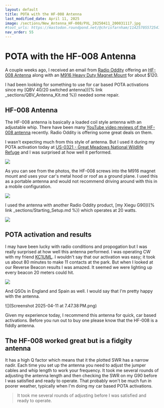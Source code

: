 ```yaml
---
layout: default
title: POTA with the HF-008 Antenna
last_modified_date: April 11, 2025
image: /sections/New_Antenna_HF-008/PXL_20250411_200031117.jpg
#toot_urls: https://mastodon.roundpond.net/@chrisfarnham/114257055725470264
nav_order: 55
---
```


# POTA with the HF-008 Antenna

A couple weeks ago, I received an email from [Radio Oddity](https://www.radioddity.com/) offering an
[HF-008 Antenna](https://www.radioddity.com/products/radioddity-hf008-antenna)
along with an [M916 Heavy Duty Magnet Mount](https://www.radioddity.com/products/radioddity-m916-antenna-base) for about $120.

I had been looking for something to use for car based POTA activations since my [QBV 40/20 switched antenna]({% link _sections/QBV_Antenna_Kit.md %})
needed some repair.

## HF-008 Antenna

The HF-008 antenna is basically a loaded coil style antenna with an adjustable whip. There have been many
[YouTube video reviews of the HF-008 antenna](https://www.youtube.com/results?search_query=hf-008+antenna) recently. Radio Oddity is offering
some great deals on them.

I wasn't expecting much from this style of antenna. But I used it during my POTA activation today at
[US-0321 - Great Meadows National Wildlife Refuge](https://pota.app/#/park/US-0321) and I was surprised at how well it performed.

![](PXL_20250411_200025605.jpg)

As you can see from the photos, the HF-008 screws into the M916 magnet mount and uses your car's metal hood or roof as a ground plane.
I used this as a portable antenna and would not recommend driving around with this in a mobile configuration.

![](PXL_20250411_200031117.jpg)

I used the antenna with another Radio Oddity product, [my Xiegu G90]({% link _sections/Starting_Setup.md %}) which operates at 20 watts.

![](PXL_20250411_201549325.jpg)

## POTA activation and results

I may have been lucky with radio conditions and propogation but I was really surprised at how well this antenna performed. I was operating
CW with my friend [KC1UML](https://www.qrz.com/db/KC1UML). I wouldn't say that our activation was easy; it took us about 80 minutes to
make 11 contacts at the park. But when I looked at our Reverse Beacon results I was amazed. It seemed we were lighting up every beacon
20 meters could hit.

![](rbn_screenshot.png)

And QSOs in England and Spain as well. I would say that I'm pretty happy with the antenna.

![](Screenshot 2025-04-11 at 7.47.38 PM.png)

Given my experience today, I recommend this antenna for quick, car based activations. Before you run out to buy one
please know that the HF-008 is a fiddly antenna.

## The HF-008 worked great but is a fidgity antenna

It has a high Q factor which means that it the plotted SWR has a narrow nadir. Each time you set up the antenna
you need to adjust the jumper cables and whip length to work your frequency. It took me several rounds of adjusting
the antenna length and then checking the SWR on my G90 before I was satisfied and ready to operate. That probably
won't be much fun in poorer weather, typically when I'm doing my car based POTA activations.

> It took me several rounds of adjusting
> before I was satisfied and ready to operate.
